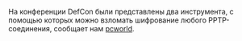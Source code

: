 На конференции DefCon были представлены два инструмента, с помощью которых можно взломать шифрование любого PPTP-соединения, сообщает нам [pcworld](http://www.pcworld.com/businesscenter/article/260012/tools_released_at_defcon_can_crack_widely_used_pptp_encryption.html).